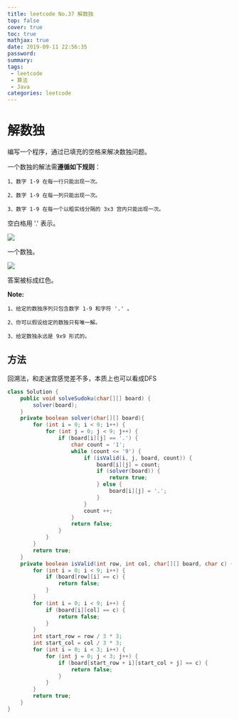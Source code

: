 ```yaml
---
title: leetcode No.37 解数独
top: false
cover: true
toc: true
mathjax: true
date: 2019-09-11 22:56:35
password:
summary:
tags:
 - leetcode
 - 算法
 - Java
categories: leetcode
---
```


# 解数独

编写一个程序，通过已填充的空格来解决数独问题。

一个数独的解法需**遵循如下规则**：

    1、数字 1-9 在每一行只能出现一次。

    2、数字 1-9 在每一列只能出现一次。

    3、数字 1-9 在每一个以粗实线分隔的 3x3 宫内只能出现一次。

空白格用 '.' 表示。

![](https://s2.ax1x.com/2019/09/11/nwWfN8.png)

一个数独。

![](https://s2.ax1x.com/2019/09/11/nwW59g.png)

答案被标成红色。

**Note:**

    1、给定的数独序列只包含数字 1-9 和字符 '.' 。

    2、你可以假设给定的数独只有唯一解。

    3、给定数独永远是 9x9 形式的。

## 方法

回溯法，和走迷宫感觉差不多，本质上也可以看成DFS

```java
class Solution {
    public void solveSudoku(char[][] board) {
        solver(board);
    }
    private boolean solver(char[][] board){
        for (int i = 0; i < 9; i++) {
            for (int j = 0; j < 9; j++) {
                if (board[i][j] == '.') {
                    char count = '1';
                    while (count <= '9') {
                        if (isValid(i, j, board, count)) {
                            board[i][j] = count;
                            if (solver(board)) {
                                return true;
                            } else {
                                board[i][j] = '.';
                            }
                        }
                        count ++;
                    }
                    return false;
                }
            }
        }
        return true;
    }
    private boolean isValid(int row, int col, char[][] board, char c) {
        for (int i = 0; i < 9; i++) {
            if (board[row][i] == c) {
                return false;
            }
        }
        for (int i = 0; i < 9; i++) {
            if (board[i][col] == c) {
                return false;
            }
        }
        int start_row = row / 3 * 3;
        int start_col = col / 3 * 3;
        for (int i = 0; i < 3; i++) {
            for (int j = 0; j < 3; j++) {
                if (board[start_row + i][start_col + j] == c) {
                    return false;
                }
            }
        }
        return true;
    }
}
```
